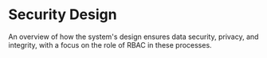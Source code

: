 # Security Design

An overview of how the system's design ensures data security, privacy, and integrity, with a focus on the role of RBAC in these processes.
